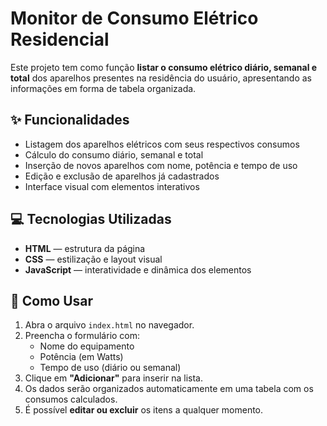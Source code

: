 # Monitor de Consumo Elétrico Residencial

Este projeto tem como função **listar o consumo elétrico diário, semanal e total** dos aparelhos presentes na residência do usuário, apresentando as informações em forma de tabela organizada.

## ✨ Funcionalidades

- Listagem dos aparelhos elétricos com seus respectivos consumos
- Cálculo do consumo diário, semanal e total
- Inserção de novos aparelhos com nome, potência e tempo de uso
- Edição e exclusão de aparelhos já cadastrados
- Interface visual com elementos interativos

## 💻 Tecnologias Utilizadas

- **HTML** — estrutura da página  
- **CSS** — estilização e layout visual  
- **JavaScript** — interatividade e dinâmica dos elementos

## 🚀 Como Usar

1. Abra o arquivo `index.html` no navegador.
2. Preencha o formulário com:
   - Nome do equipamento
   - Potência (em Watts)
   - Tempo de uso (diário ou semanal)
3. Clique em **"Adicionar"** para inserir na lista.
4. Os dados serão organizados automaticamente em uma tabela com os consumos calculados.
5. É possível **editar ou excluir** os itens a qualquer momento.